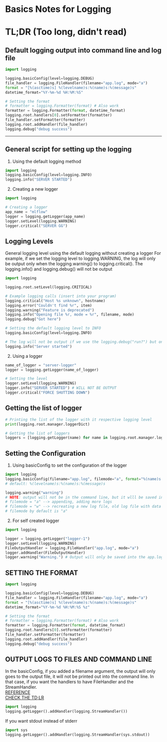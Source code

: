# Basics Notes for Logging

# TL;DR (Too long, didn't read)
## Default logging output into command line and log file
```py
import logging

logging.basicConfig(level=logging.DEBUG)
file_handler = logging.FileHandler(filename="app.log", mode="a")
format = "[%(asctime)s] %(levelname)s:%(name)s:%(message)s"
datetime_format="%Y-%m-%d %H:%M:%S"

# Setting the format
# formatter = logging.Formatter(format) # Also work
formatter = logging.Formatter(format, datetime_format)
logging.root.handlers[0].setFormatter(formatter)
file_handler.setFormatter(formatter)
logging.root.addHandler(file_handler)
logging.debug("debug success")

```
---

## General script for setting up the logging
1. Using the default logging method
```py
import logging
logging.basicConfig(level=logging.INFO)
logging.info("SERVER STARTED")
```

2. Creating a new logger 
```py
import logging

# Creating a logger
app_name = "mlflow"
logger = logging.getLogger(app_name)
logger.setLevel(logging.WARNING)
logger.critical("SERVER GG")
```

## Logging Levels
General logging level using the default logging without creating a logger
For example, if we set the logging level to logging.WARNING, the log will only be output only when the logging.warning() to logging.critical(). The logging.info() and logging.debug() will not be output
```py
import logging

logging.root.setLevel(logging.CRITICAL)

# Example logging calls (insert into your program)
logging.critical("Host %s unknown", hostname)
logging.error("Couldn't find %r", item)
logging.warning("Feature is deprecated")
logging.info("Opening file %r, mode = %r", filename, mode)
logging.debug("Got here")

# Setting the default logging level to INFO
logging.basicConfig(level=logging.INFO)

# The log will not be output if we use the logging.debug("run?") but only output starting from INFO TO CRITICAL
logging.info("Server started")

```
2. Using a logger
```py
name_of_logger = "server-logger"
logger = logging.getLogger(name_of_logger)

# Setting the level
logger.setLevel(logging.WARNING)
logger.info("SERVER STARTED") # WILL NOT BE OUTPUT
logger.critical("FORCE SHUTTING DOWN")
```

## Getting the list of logger
```py
# Printing the list of the logger with it respective logging level
print(logging.root.manager.loggerDict)

# Getting the list of loggers
loggers = [logging.getLogger(name) for name in logging.root.manager.loggerDict]

```

## Setting the Configuration
1. Using basicConfig to set the configuration of the logger
```py
import logging
logging.basicConfig(filename="app.log", filemode="a", format="%(name)s -> %(levelname)s: %(message)s", level=logging.DEBUG)
# default: %(levelname)s:%(name)s:%(message)s

logging.warning("warning")
# NOTE: output will not be in the command line, but it wlll be saved into the app.log because you have specify a filename
# filemode = "a" --> appending, adding more logs
# filemode = "w" --> recreating a new log file, old log file with data will be cleaned
# filemode by default is "a"
```

2. For self created logger
```py
import logging

logger = logging.getLogger("logger-1")
logger.setLevel(logging.WARNING)
FileOutputHandler = logging.FileHandler("app.log", mode="a")
logger.addHandler(FileOutputHandler)
logger.warning("Warning.") # Output will only be saved into the app.log
```

## SETTING THE FORMAT
```py
import logging

logging.basicConfig(level=logging.DEBUG)
file_handler = logging.FileHandler(filename="app.log", mode="a")
format = "[%(asctime)s] %(levelname)s:%(name)s:%(message)s"
datetime_format="%Y-%m-%d %H:%M:%S %z"

# Setting the format
# formatter = logging.Formatter(format) # Also work
formatter = logging.Formatter(format, datetime_format)
logging.root.handlers[0].setFormatter(formatter)
file_handler.setFormatter(formatter)
logging.root.addHandler(file_handler)
logging.debug("debug success")
```

## OUTPUT LOGS TO FILES AND COMMAND LINE
In the basicConfig, if you added a filename argument, the output will only goes to the output file, it will not be printed out into the command line.
In that case, if you want the handlers to have FileHandler and the StreamHandler.  
[REFERENCE](https://stackoverflow.com/questions/13733552/logger-configuration-to-log-to-file-and-print-to-stdout)  
[CHECK THE TD;LR](#tldr)
```py
import logging
logging.getLogger().addHandler(logging.StreamHandler())

```
If you want stdout instead of stderr
```py
import sys
logging.getLogger().addHandler(logging.StreamHandler(sys.stdout))
```